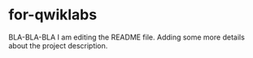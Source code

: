 # for-qwiklabs
BLA-BLA-BLA
I am editing the README file. Adding some more details about the project description.
